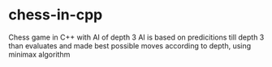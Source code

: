 # chess-in-cpp
Chess game in C++ with AI of depth 3
AI is based on predicitions till depth 3 than evaluates and made best possible moves according to depth, using minimax algorithm
